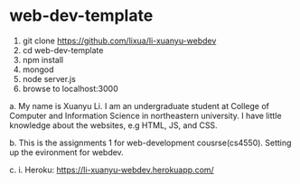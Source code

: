 # web-dev-template

1. git clone https://github.com/lixua/li-xuanyu-webdev
1. cd web-dev-template
1. npm install
1. mongod
1. node server.js
1. browse to localhost:3000

a. My name is Xuanyu Li. I am an undergraduate student at College of Computer and Information Science in northeastern
university. I have little knowledge about the websites, e.g HTML, JS, and CSS.

b. This is the assignments 1 for web-development cousrse(cs4550). Setting up the evironment for webdev.

c. i. Heroku: https://li-xuanyu-webdev.herokuapp.com/



